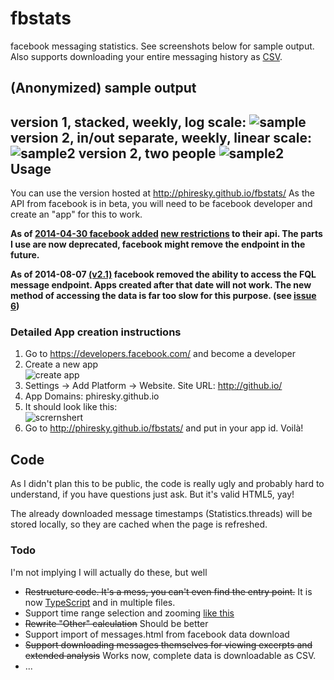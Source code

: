 fbstats
=======

facebook messaging statistics. See screenshots below for sample output. Also supports downloading your entire messaging history as [CSV](https://en.wikipedia.org/wiki/Comma-separated_values).

(Anonymized) sample output
-----
version 1, stacked, weekly, log scale:
![sample](http://i.imgur.com/QuUJ3cc.png)
version 2, in/out separate, weekly, linear scale:
![sample2](http://i.imgur.com/iM5TM7z.png)
version 2, two people
![sample2](http://i.imgur.com/yV80qMI.png)
Usage
-----
You can use the version hosted at http://phiresky.github.io/fbstats/
As the API from facebook is in beta, you will need to be facebook developer and create an "app" for this to work.

**As of [2014-04-30 facebook added](https://developers.facebook.com/blog/post/2014/04/30/the-new-facebook-login/) [new restrictions](https://developers.facebook.com/docs/apps/changelog) to their api. The parts I use are now deprecated, facebook might remove the endpoint in the future.**

**As of 2014-08-07 [(v2.1)](https://developers.facebook.com/blog/post/2014/08/07/Graph-API-v2.1/) facebook removed the ability to access the FQL message endpoint. Apps created after that date will not work. The new method of accessing the data is far too slow for this purpose. (see [issue 6](https://github.com/phiresky/fbstats/issues/6))**

### Detailed App creation instructions

1. Go to https://developers.facebook.com/ and become a developer
2. Create a new app  
  ![create app](http://i.imgur.com/KTHXIsE.png)
3. Settings -> Add Platform -> Website. Site URL: http://github.io/
4. App Domains: phiresky.github.io
5. It should look like this:  
  ![scrernshert](http://i.imgur.com/UESItDP.png)
6. Go to http://phiresky.github.io/fbstats/ and put in your app id. Voilà!

Code
------
As I didn't plan this to be public, the code is really ugly and probably hard to understand, if you have questions just ask. But it's valid HTML5, yay!

The already downloaded message timestamps (Statistics.threads) will be stored locally, so they are cached when the page is refreshed.

### Todo
I'm not implying I will actually do these, but well 
* ~~Restructure code. It's a mess, you can't even find the entry point.~~ It is now [TypeScript](http://typescriptlang.org) and in multiple files.
* Support time range selection and zooming [like this](http://www.pureexample.com/jquery-flot/zooming-chart.html)
* ~~Rewrite "Other" calculation~~ Should be better
* Support import of messages.html from facebook data download
* ~~Support downloading messages themselves for viewing excerpts and extended analysis~~ Works now, complete data is downloadable as CSV.
* ...
